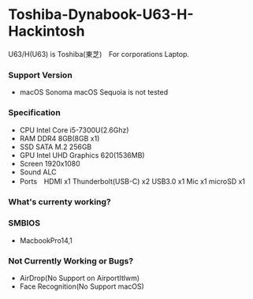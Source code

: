 # Toshiba-Dynabook-U63-H-Hackintosh
U63/H(U63) is Toshiba(東芝)　For corporations Laptop.


### Support Version
- macOS Sonoma
  macOS Sequoia is not tested
### Specification
- CPU Intel Core i5-7300U(2.6Ghz)
- RAM DDR4 8GB(8GB x1)
- SSD SATA M.2 256GB
- GPU Intel UHD Graphics 620(1536MB)
- Screen 1920x1080
- Sound ALC
- Ports　HDMI x1 Thunderbolt(USB-C) x2 USB3.0 x1 Mic x1 microSD x1
### What's currenty working?
### SMBIOS
- MacbookPro14,1
### Not Currently Working or Bugs?
- AirDrop(No Support on AirportItlwm)
- Face Recognition(No Support macOS)


